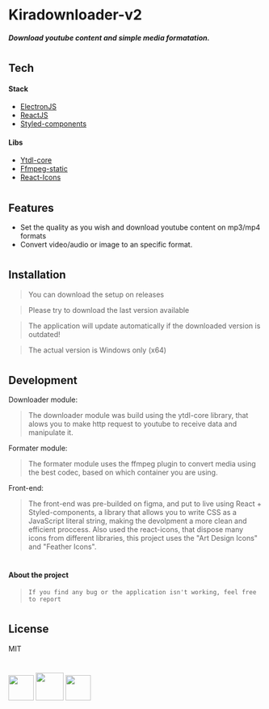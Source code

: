 # Kiradownloader-v2 
##### Download youtube content and simple media formatation.
#

## Tech


#### Stack

- [ElectronJS](electronjs.org)
- [ReactJS](https://reactjs.org)
- [Styled-components](https://styled-components.com)

#### Libs
- [Ytdl-core](https://www.npmjs.com/package/ytdl-core)
- [Ffmpeg-static](https://www.npmjs.com/package/ffmpeg-static)
- [React-Icons](https://react-icons.github.io/react-icons/)

#

## Features

- Set the quality as you wish and download youtube content on mp3/mp4 formats
- Convert video/audio or image to an specific format.

#

## Installation

> You can download the setup on releases

> Please try to download the last version available

> The application will update automatically if the downloaded version is outdated!

> The actual version is Windows only (x64)


#

## Development

Downloader module:

>The downloader module was build using the ytdl-core library, that alows you to make 
>http request to youtube to receive data and manipulate it.


Formater module:

>The formater module uses the ffmpeg plugin to convert media using the best codec, 
>based on which container you are using.


Front-end:

>The front-end was pre-builded on figma, and put to live using React + Styled-components,
>a library that allows you to write CSS as a JavaScript literal string, making the devolpment a 
>more clean and efficient proccess. Also used the react-icons, that dispose many icons from different 
>libraries, this project uses the "Art Design Icons" and "Feather Icons".

#

#### About the project

> `If you find any bug or the application isn't working, feel free to report`

#

## License

MIT

#

[<img src="https://upload.wikimedia.org/wikipedia/commons/thumb/9/91/Electron_Software_Framework_Logo.svg/256px-Electron_Software_Framework_Logo.svg.png" width="50px"/>](https://www.electronjs.org) 
[<img src="https://upload.wikimedia.org/wikipedia/commons/thumb/a/a7/React-icon.svg/1200px-React-icon.svg.png" width="55px" />](https://reactjs.org)
[<img src="https://avatars.githubusercontent.com/u/20658825?s=200&v=4" width="50px"/>](https://styled-components.com)

